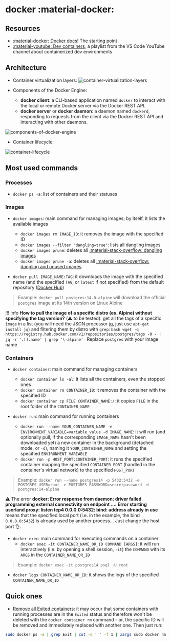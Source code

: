 # docker :material-docker:

## Resources

* [:material-docker: Docker docs](https://docs.docker.com/)! The starting point
* [:material-youtube: Dev containers](https://www.youtube.com/playlist?list=PLj6YeMhvp2S5G_X6ZyMc8gfXPMFPg3O31), a playlist from the VS Code YouTube channel about containerized dev environments

## Architecture

* Container virtualization layers:
![container-virtualization-layers](https://docs.microsoft.com/en-us/learn/modules/intro-to-docker-containers/media/5-efficient-use-hardware.svg)

* Components of the Docker Engine:
    * **docker client**: a CLI-based application named `docker` to interact with the local or remote Docker server via the Docker REST API. 
    * **docker server** or **docker daemon**: a daemon named `dockerd`, responding to requests from the client via the Docker REST API and interacting with other daemons.

![components-of-docker-engine](https://docs.microsoft.com/en-us/learn/modules/intro-to-docker-containers/media/2-docker-architecture.svg)

* Container lifecycle:

![container-lifecycle](https://docs.microsoft.com/en-us/learn/modules/intro-to-docker-containers/media/4-docker-container-lifecycle.svg)

## Most used commands

### Processes

* `docker ps -a`: list of containers and their statuses

### Images

* `docker images`: main command for managing images; by itself, it lists the available images
    * `docker images rm IMAGE_ID`: it removes the image with the specified ID
    * `docker images --filter "dangling=true"`: lists all dangling images
    * `docker images prune`: deletes all [:material-stack-overflow: dangling images](https://stackoverflow.com/a/45143234)
    * `docker images prune -a`: deletes all [:material-stack-overflow: dangling and unused images](https://stackoverflow.com/a/45143234)

* `docker pull IMAGE_NAME:TAG`: it downloads the image with the specified name (and the specified `TAG`, or `latest` if not specified) from the default repository ([Docker Hub](https://hub.docker.com))

> Example: `docker pull postgres:14.0-alpine` will download the official `postgres` image at its 14th version on Linux Alpine

!!! info
    **How to pull the image of a specific distro (es. Alpine) without specifying the tag version?** (:warning: to be tested): get all the tags of a specific `image` in a list (you will need the JSON processor [jq](https://stedolan.github.io/jq/), just use `apt-get install jq`) and filtering them by distro with `grep`:
    ```bash
    wget -q https://registry.hub.docker.com/v1/repositories/postgres/tags -O - | jq -r '.[].name' | grep '\-alpine'
    ```
    Replace `postgres` with your image name

### Containers

* `docker container`: main command for managing containers
    * `docker container ls -al`: it lists all the containers, even the stopped ones
    * `docker container rm CONTAINER_ID`: it removes the container with the specified ID
    * `docker container cp FILE CONTAINER_NAME:/`: it copies `FILE` in the root folder of the `CONTAINER_NAME`

* `docker run`: main command for running containers
    * `docker run --name YOUR_CONTAINER_NAME -e ENVIRONMENT_VARIABLE=variable_value -d IMAGE_NAME`: it will run (and optionally pull, if the corresponding `IMAGE_NAME` hasn't been downloaded yet) a new container in the background (detached mode, or `-d`), naming it `YOUR_CONTAINER_NAME` and setting the specified `ENVIRONMENT_VARIABLE`
    * `docker run -p HOST_PORT:CONTAINER_PORT`: it runs the specified container mapping the specified `CONTAINER_PORT` (handled in the container's virtual network) to the specified `HOST_PORT`

> Example: `docker run --name postgres14 -p 5432:5432 -e POSTGRES_USER=root -e POSTGRES_PASSWORD=secretpassword -d postgres:14-alpine`

:warning: The error **docker: Error response from daemon: driver failed programming external connectivity on endpoint ...: Error starting userland proxy: listen tcp4 0.0.0.0:5432: bind: address already in use** means that the specified local port (i.e. in the example, the bind `0.0.0.0:5432`) is already used by another process... Just change the host port :ok_hand:.

* `docker exec`: main command for executing commands on a container
    * `docker exec -it CONTAINER_NAME_OR_ID COMMAND [ARGS]`: it will run interactively (i.e. by opening a shell session, `-it`) the `COMMAND` with its `ARGS` in the `CONTAINER_NAME_OR_ID`

> Example: `docker exec -it postgres14 psql -U root`

* `docker logs CONTAINER_NAME_OR_ID`: it shows the logs of the specified `CONTAINER_NAME_OR_ID`

## Quick ones

* [Remove all Exited containers](https://coderwall.com/p/zguz_w/docker-remove-all-exited-containers): it may occur that some containers with running processes are in the `Exited` status and therefore won't be deleted with the `docker container rm` command - or, the specific ID will be removed and immediately replaced with another one. Then just run:
```bash
sudo docker ps -a | grep Exit | cut -d ' ' -f 1 | xargs sudo docker rm
```
